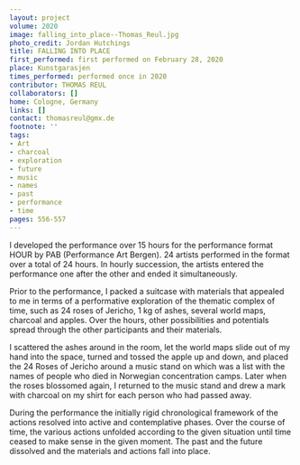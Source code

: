 ```yaml
---
layout: project
volume: 2020
image: falling_into_place--Thomas_Reul.jpg
photo_credit: Jordan Hutchings
title: FALLING INTO PLACE
first_performed: first performed on February 28, 2020
place: Kunstgarasjen
times_performed: performed once in 2020
contributor: THOMAS REUL
collaborators: []
home: Cologne, Germany
links: []
contact: thomasreul@gmx.de
footnote: ''
tags:
- Art
- charcoal
- exploration
- future
- music
- names
- past
- performance
- time
pages: 556-557
---
```



I developed the performance over 15 hours for the performance format HOUR by PAB (Performance Art Bergen). 24 artists performed in the format over a total of 24 hours. In hourly succession, the artists entered the performance one after the other and ended it simultaneously.

Prior to the performance, I packed a suitcase with materials that appealed to me in terms of a performative exploration of the thematic complex of time, such as 24 roses of Jericho, 1 kg of ashes, several world maps, charcoal and apples. Over the hours, other possibilities and potentials spread through the other participants and their materials. 

I scattered the ashes around in the room, let the world maps slide out of my hand into the space, turned and tossed the apple up and down, and placed the 24 Roses of Jericho around a music stand on which was a list with the names of people who died in Norwegian concentration camps. Later when the roses blossomed again, I returned to the music stand and drew a mark with charcoal on my shirt for each person who had passed away.

During the performance the initially rigid chronological framework of the actions resolved into active and contemplative phases. Over the course of time, the various actions unfolded according to the given situation until time ceased to make sense in the given moment. The past and the future dissolved and the materials and actions fall into place.
